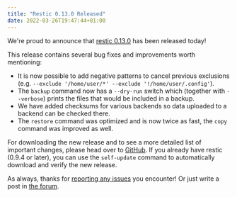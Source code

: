 ```yaml
---
title: "Restic 0.13.0 Released"
date: 2022-03-26T19:47:44+01:00
---
```


We're proud to announce that [restic 0.13.0](https://github.com/restic/restic/releases/v0.13.0) has been released today!

This release contains several bug fixes and improvements worth mentioning:

 * It is now possible to add negative patterns to cancel previous exclusions (e.g. `--exclude '/home/user/*' --exclude '!/home/user/.config'`).
 * The `backup` command now has a `--dry-run` switch which (together with `--verbose`) prints the files that would be included in a backup.
 * We have added checksums for various backends so data uploaded to a backend can be checked there.
 * The `restore` command was optimized and is now twice as fast, the `copy` command was improved as well.

For downloading the new release and to see a more detailed list of important changes, please head over to [GitHub](https://github.com/restic/restic/releases/v0.13.0). If you already have restic (0.9.4 or later), you can use the `self-update` command to automatically download and verify the new release.

As always, thanks for [reporting any issues](https://github.com/restic/restic/issues/new/choose) you encounter! Or just write a post in [the forum](https://forum.restic.net).
